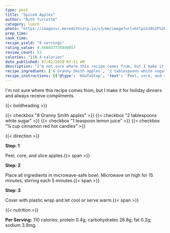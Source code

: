 ```yaml
---
type: post
title: "Spiced Apples"
author: "Ruth Turcotte"
category: lunch
photo: "https://imagesvc.meredithcorp.io/v3/mm/image?url=https%3A%2F%2Fimages.media-allrecipes.com%2Fuserphotos%2F781074.jpg"
prep_time: 
cook_time: 
recipe_yield: "8 servings"
rating_value: 4.566037735849057
review_count: 53
calories: "110.4 calories"
date_published: 07/02/2019 07:51 AM
description: "I'm not sure where this recipe comes from, but I make it for holiday dinners and always receive compliments."
recipe_ingredient: ['8 Granny Smith apples', '2 tablespoons white sugar', '1 teaspoon lemon juice', '¼ cup cinnamon red hot candies']
recipe_instructions: [{'@type': 'HowToStep', 'text': 'Peel, core, and slice apples.\n'}, {'@type': 'HowToStep', 'text': 'Place all ingredients in microwave-safe bowl. Microwave on high for 15 minutes, stirring each 5 minutes.\n'}, {'@type': 'HowToStep', 'text': 'Cover with plastic wrap and let cool or serve warm.\n'}]
---
```


I'm not sure where this recipe comes from, but I make it for holiday dinners and always receive compliments. 

{{< boldheading >}}

{{< checkbox "8  Granny Smith apples" >}}
{{< checkbox "2 tablespoons white sugar" >}}
{{< checkbox "1 teaspoon lemon juice" >}}
{{< checkbox "¼ cup cinnamon red hot candies" >}}


{{< direction >}}

**Step: 1**

Peel, core, and slice apples.{{< span >}}

**Step: 2**

Place all ingredients in microwave-safe bowl. Microwave on high for 15 minutes, stirring each 5 minutes.{{< span >}}

**Step: 3**

Cover with plastic wrap and let cool or serve warm.{{< span >}}

{{< nutrition >}}

**Per Serving:** 110 calories; protein 0.4g; carbohydrates 28.8g; fat 0.2g; sodium 3.9mg.